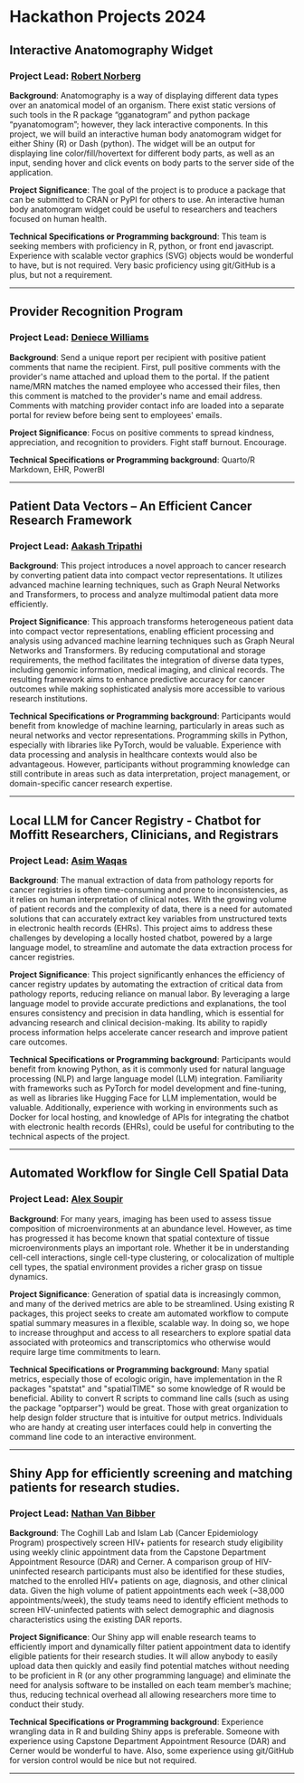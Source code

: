 # Hackathon Projects 2024

## Interactive Anatomography Widget

### Project Lead: [Robert Norberg](Robert.Norberg@moffitt.org)

**Background**: 
Anatomography is a way of displaying different data types over an anatomical
model of an organism. There exist static versions of such tools in the R package
“gganatogram” and python package “pyanatomogram”; however, they lack interactive
components. In this project, we will build an interactive human body anatomogram
widget for either Shiny (R) or Dash (python). The widget will be an output for
displaying line color/fill/hovertext for different body parts, as well as an
input, sending hover and click events on body parts to the server side of the
application.
 
**Project Significance**: 
The goal of the project is to produce a package that can be submitted to CRAN or
PyPI for others to use. An interactive human body anatomogram widget could be
useful to researchers and teachers focused on human health.
 
**Technical Specifications or Programming background**: 
This team is seeking members with proficiency in R, python, or front end
javascript. Experience with scalable vector graphics (SVG) objects would be
wonderful to have, but is not required. Very basic proficiency using git/GitHub
is a plus, but not a requirement.

***

## Provider Recognition Program

### Project Lead: [Deniece Williams](Deniece.Williams@moffitt.org)

**Background**: 
Send a unique report per recipient with positive patient comments that name the
recipient. First, pull positive comments with the provider's name attached and
upload them to the portal. If the patient name/MRN matches the named employee
who accessed their files, then this comment is matched to the provider's name
and email address. Comments with matching provider contact info are loaded into
a separate portal for review before being sent to employees' emails.
 
**Project Significance**: 
Focus on positive comments to spread kindness, appreciation, and recognition to
providers.  Fight staff burnout.   Encourage.
 
**Technical Specifications or Programming background**: 
Quarto/R Markdown, EHR, PowerBI

***

## Patient Data Vectors – An Efficient Cancer Research Framework

### Project Lead: [Aakash Tripathi](Aakash.Tripathi@Moffitt.org)

**Background**: 
This project introduces a novel approach to cancer research by converting
patient data into compact vector representations. It utilizes advanced machine
learning techniques, such as Graph Neural Networks and Transformers, to process
and analyze multimodal patient data more efficiently.
 
**Project Significance**: 
This approach transforms heterogeneous patient data into compact vector
representations, enabling efficient processing and analysis using advanced
machine learning techniques such as Graph Neural Networks and Transformers. By
reducing computational and storage requirements, the method facilitates the
integration of diverse data types, including genomic information, medical
imaging, and clinical records. The resulting framework aims to enhance
predictive accuracy for cancer outcomes while making sophisticated analysis more
accessible to various research institutions.
 
**Technical Specifications or Programming background**: 
Participants would benefit from knowledge of machine learning, particularly in
areas such as neural networks and vector representations. Programming skills in
Python, especially with libraries like PyTorch, would be valuable. Experience
with data processing and analysis in healthcare contexts would also be
advantageous. However, participants without programming knowledge can still
contribute in areas such as data interpretation, project management, or
domain-specific cancer research expertise.

***

## Local LLM for Cancer Registry - Chatbot for Moffitt Researchers, Clinicians, and Registrars

### Project Lead: [Asim Waqas](Asim.Waqas@moffitt.org)

**Background**: 
The manual extraction of data from pathology reports for cancer registries is
often time-consuming and prone to inconsistencies, as it relies on human
interpretation of clinical notes. With the growing volume of patient records and
the complexity of data, there is a need for automated solutions that can
accurately extract key variables from unstructured texts in electronic health
records (EHRs). This project aims to address these challenges by developing a
locally hosted chatbot, powered by a large language model, to streamline and
automate the data extraction process for cancer registries.
 
**Project Significance**: 
This project significantly enhances the efficiency of cancer registry updates by
automating the extraction of critical data from pathology reports, reducing
reliance on manual labor. By leveraging a large language model to provide
accurate predictions and explanations, the tool ensures consistency and
precision in data handling, which is essential for advancing research and
clinical decision-making. Its ability to rapidly process information helps
accelerate cancer research and improve patient care outcomes.
 
**Technical Specifications or Programming background**: 
Participants would benefit from knowing Python, as it is commonly used for
natural language processing (NLP) and large language model (LLM) integration.
Familiarity with frameworks such as PyTorch for model development and
fine-tuning, as well as libraries like Hugging Face for LLM implementation,
would be valuable. Additionally, experience with working in environments such as
Docker for local hosting, and knowledge of APIs for integrating the chatbot with
electronic health records (EHRs), could be useful for contributing to the
technical aspects of the project.

***

## Automated Workflow for Single Cell Spatial Data

### Project Lead: [Alex Soupir](Alex.Soupir@moffitt.org)

**Background**: 
For many years, imaging has been used to assess tissue composition of
microenvironments at an abundance level. However, as time has progressed it has
become known that spatial contexture of tissue microenvironments plays an
important role. Whether it be in understanding cell-cell interactions, single
cell-type clustering, or colocalization of multiple cell types, the spatial
environment provides a richer grasp on tissue dynamics.
 
**Project Significance**: 
Generation of spatial data is increasingly common, and many of the derived
metrics are able to be streamlined. Using existing R packages, this project
seeks to create am automated workflow to compute spatial summary measures in a
flexible, scalable way. In doing so, we hope to increase throughput and access
to all researchers to explore spatial data associated with proteomics and
transcriptomics who otherwise would require large time commitments to learn.
 
**Technical Specifications or Programming background**: 
Many spatial metrics, especially those of ecologic origin, have implementation
in the R packages "spatstat" and "spatialTIME" so some knowledge of R would be
beneficial. Ability to convert R scripts to command line calls (such as using
the package "optparser") would be great. Those with great organization to help
design folder structure that is intuitive for output metrics. Individuals who
are handy at creating user interfaces could help in converting the command line
code to an interactive environment.

***

## Shiny App for efficiently screening and matching patients for research studies.

### Project Lead: [Nathan Van Bibber](Nathan.VanBibber@moffitt.org)

**Background**: 
The Coghill Lab and Islam Lab (Cancer Epidemiology Program) prospectively screen
HIV+ patients for research study eligibility using weekly clinic appointment
data from the Capstone Department Appointment Resource (DAR) and Cerner. A
comparison group of HIV-uninfected research participants must also be identified
for these studies, matched to the enrolled HIV+ patients on age, diagnosis, and
other clinical data. Given the high volume of patient appointments each week
(~38,000 appointments/week), the study teams need to identify efficient methods
to screen HIV-uninfected patients with select demographic and diagnosis
characteristics using the existing DAR reports.
 
**Project Significance**: 
Our Shiny app will enable research teams to efficiently import and dynamically
filter patient appointment data to identify eligible patients for their research
studies. It will allow anybody to easily upload data then quickly and easily
find potential matches without needing to be proficient in R (or any other
programming language) and eliminate the need for analysis software to be
installed on each team member’s machine; thus, reducing technical overhead all
allowing researchers more time to conduct their study.
 
**Technical Specifications or Programming background**: 
Experience wrangling data in R and building Shiny apps is preferable. Someone
with experience using Capstone Department Appointment Resource (DAR) and Cerner
would be wonderful to have. Also, some experience using git/GitHub for version
control would be nice but not required.

***
